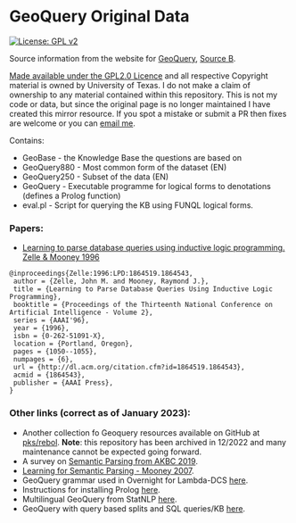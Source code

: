 # GeoQuery Original Data

[![License: GPL v2](https://img.shields.io/badge/License-GPL_v2-blue.svg)](https://www.gnu.org/licenses/old-licenses/gpl-2.0.en.html)

Source information from the website for [GeoQuery](http://www.cs.utexas.edu/users/ml/geo.html), [Source B](http://www.cs.utexas.edu/~ml/nldata/geoquery.html).

[Made available under the GPL2.0 Licence](https://www.gnu.org/licenses/old-licenses/gpl-2.0.en.html) and all respective Copyright material is owned by University of Texas. I do not make a claim of ownership to any material contained within this repository. This is not my code or data, but since the original page is no longer maintained I have created this mirror resource. If you spot a mistake or submit a PR then fixes are welcome or you can [email me](mailto:tom.sherborne@ed.ac.uk).

Contains:

* GeoBase - the Knowledge Base the questions are based on
* GeoQuery880 - Most common form of the dataset (EN)
* GeoQuery250 - Subset of the data (EN)
* GeoQuery - Executable programme for logical forms to denotations (defines a Prolog function)
* eval.pl - Script for querying the KB using FUNQL logical forms.

### Papers:
* [Learning to parse database queries using inductive logic programming. Zelle & Mooney 1996](https://www.cs.utexas.edu/~ml/papers/chill-aaai-96.pdf)
```
@inproceedings{Zelle:1996:LPD:1864519.1864543,
 author = {Zelle, John M. and Mooney, Raymond J.},
 title = {Learning to Parse Database Queries Using Inductive Logic Programming},
 booktitle = {Proceedings of the Thirteenth National Conference on Artificial Intelligence - Volume 2},
 series = {AAAI'96},
 year = {1996},
 isbn = {0-262-51091-X},
 location = {Portland, Oregon},
 pages = {1050--1055},
 numpages = {6},
 url = {http://dl.acm.org/citation.cfm?id=1864519.1864543},
 acmid = {1864543},
 publisher = {AAAI Press},
} 
```


### Other links (correct as of January 2023):
* Another collection fo Geoquery resources available on GitHub at [pks/rebol](https://github.com/pks/rebol/tree/master/data/geoquery). __Note__: this repository has been archived in 12/2022 and many maintenance cannot be expected going forward.
* A survey on [Semantic Parsing from AKBC 2019](https://openreview.net/forum?id=HylaEWcTT7).
* [Learning for Semantic Parsing - Mooney 2007](https://link.springer.com/content/pdf/10.1007%2F978-3-540-70939-8.pdf).
* GeoQuery grammar used in Overnight for Lambda-DCS [here](https://worksheets.codalab.org/rest/bundles/0x40d0664a7a3c4afc853e0509e546c6c4/contents/blob/geo880.grammar).
* Instructions for installing Prolog [here](https://wwu-pi.github.io/tutorials/lectures/lsp/010_install_swi_prolog.html).
* Multilingual GeoQuery from StatNLP [here](http://www.statnlp.org/software/dataset).
* GeoQuery with query based splits and SQL queries/KB [here](https://github.com/jkkummerfeld/text2sql-data).
